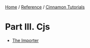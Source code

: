 [Home](/) / 
[Reference](/reference/git/) / 
[Cinnamon Tutorials](/reference/git/cinnamon-tutorials)

# Part III. Cjs

- <a href="importer.html">The Importer</a>
